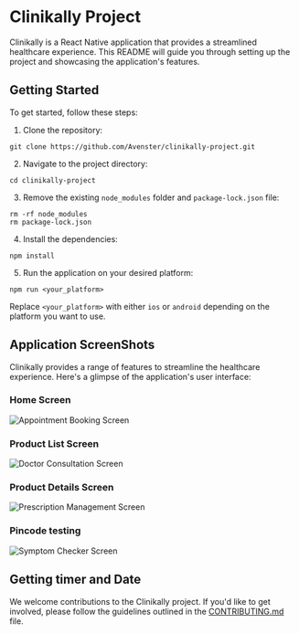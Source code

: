 # Clinikally Project

Clinikally is a React Native application that provides a streamlined healthcare experience. This README will guide you through setting up the project and showcasing the application's features.

## Getting Started

To get started, follow these steps:

1. Clone the repository:
```
git clone https://github.com/Avenster/clinikally-project.git
```

2. Navigate to the project directory:
```
cd clinikally-project
```

3. Remove the existing `node_modules` folder and `package-lock.json` file:
```
rm -rf node_modules
rm package-lock.json
```

4. Install the dependencies:
```
npm install
```

5. Run the application on your desired platform:
```
npm run <your_platform>
```

Replace `<your_platform>` with either `ios` or `android` depending on the platform you want to use.

## Application ScreenShots

Clinikally provides a range of features to streamline the healthcare experience. Here's a glimpse of the application's user interface:

### Home Screen
![Appointment Booking Screen](./ss1.png)

### Product List Screen
![Doctor Consultation Screen](./ss2.png)

### Product Details Screen
![Prescription Management Screen](./ss3.png)

### Pincode testing
![Symptom Checker Screen](./ss4.png)

## Getting timer and Date

We welcome contributions to the Clinikally project. If you'd like to get involved, please follow the guidelines outlined in the [CONTRIBUTING.md](CONTRIBUTING.md) file.

